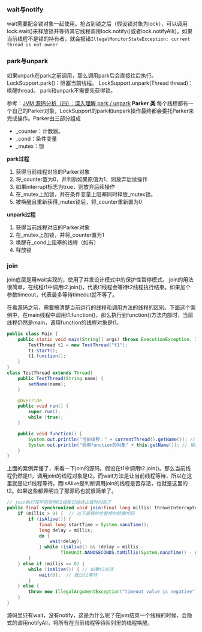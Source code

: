 ### wait与notify
wait需要配合锁对象一起使用。抢占到锁之后（假设锁对象为lock），可以调用lock.wait()来释放锁并等待其它线程调用lock.notify()或者lock.notifyAll()。如果当前线程不是锁的持有者，就会报错`IllegalMonitorStateException: current thread is not owner`


### park与unpark
如果unpark在park之前调用，那么调用park后会直接往后执行。
LockSupport.park()：阻塞当前线程。
LockSupport.unpark(Thread thread)：唤醒thread。
park和unpark不需要先获得锁。



参考：[JVM 源码分析（四）：深入理解 park / unpark](https://www.cnblogs.com/yonghengzh/p/14280670.html)
**Parker 类**
每个线程都有一个自己的Parker对象，LockSupport的park和unpark操作最终都会委托Parker来完成操作。Parker由三部分组成
* _counter：计数器。
* _cond：条件变量
* _mutex：锁

**park过程**
1. 获得当前线程对应的Parker对象
2. 将_counter置为0，并判断如果原值为1，则放弃后续操作
3. 如果interrupt标志为true，则放弃后续操作
4. 在_mutex上加锁，并在条件变量上阻塞同时释放_mutex锁。
5. 被唤醒且重新获得_mutex锁后，将_counter重新置为0

**unpark过程**
1. 获得当前线程对应的Parker对象
2. 在_mutex上加锁，并将_counter置为1
3. 唤醒在_cond上阻塞的线程（如有）
4. 释放锁

### join
join底层是用wait实现的，使用了并发设计模式中的保护性暂停模式。
join的用法很简单，在线程t1中调用t2.join()，代表t1线程会等待t2线程执行结束。如果加个参数timeout，代表最多等待timeout就不等了。

在看源码之前，需要搞清楚当前运行的线程和调用方法的线程的区别。下面这个案例中，在main线程中调用t1.function()，那么执行到function()方法内部时，当前线程仍然是main，调用function的线程对象是t1。
```java
public class Main {
    public static void main(String[] args) throws ExecutionException, InterruptedException {
        TestThread t1 = new TestThread("t1");
        t1.start();
        t1.function();
    }
}
class TestThread extends Thread{
    public TestThread(String name) {
        setName(name);
    }

    @Override
    public void run() {
        super.run();
        while (true);
    }

    public void function() {
        System.out.println("当前线程：" + currentThread().getName()); // 输出main
        System.out.println("调用function的对象" + this.getName()); // 输出t1
    }
}
```
上面的案例弄懂了，来看一下join的源码。假设在t1中调用t2.join()。那么当前线程仍然是t1，调用join的线程对象是t2。而wait方法是让当前线程等待，所以在这里就是让t1线程等待。而isAlive是判断调用join的线程是否存活，也就是这里的t2。如果这些都弄明白了那源码也就很简单了。
```java
// join执行完毕则说明t2线程已经终止或时间到了
public final synchronized void join(final long millis) throwsInterruptedException {
    if (millis > 0) {  // 以下是保护性暂停的经典代码
        if (isAlive()) {
            final long startTime = System.nanoTime();
            long delay = millis;
            do {
                wait(delay);
            } while (isAlive() && (delay = millis -
                    TimeUnit.NANOSECONDS.toMillis(System.nanoTime() - startTime)) > 0);  // 如果t2存活且没超时，则让t1等待delay
        }
    } else if (millis == 0) {
        while (isAlive()) { // 如果t2存活
            wait(0);  // 就让t1等待
        }
    } else {
        throw new IllegalArgumentException("timeout value is negative");
    }
}
```
源码里只有wait，没有notify，这是为什么呢？在jvm结束一个线程的时候，会隐式的调用notifyAll，将所有在当前线程等待队列里的线程唤醒。
